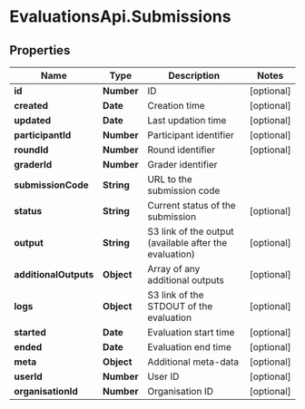 # EvaluationsApi.Submissions

## Properties
Name | Type | Description | Notes
------------ | ------------- | ------------- | -------------
**id** | **Number** | ID | [optional] 
**created** | **Date** | Creation time | [optional] 
**updated** | **Date** | Last updation time | [optional] 
**participantId** | **Number** | Participant identifier | [optional] 
**roundId** | **Number** | Round identifier | [optional] 
**graderId** | **Number** | Grader identifier | 
**submissionCode** | **String** | URL to the submission code | 
**status** | **String** | Current status of the submission | [optional] 
**output** | **String** | S3 link of the output (available after the evaluation) | [optional] 
**additionalOutputs** | **Object** | Array of any additional outputs | [optional] 
**logs** | **Object** | S3 link of the STDOUT of the evaluation | [optional] 
**started** | **Date** | Evaluation start time | [optional] 
**ended** | **Date** | Evaluation end time | [optional] 
**meta** | **Object** | Additional meta-data | [optional] 
**userId** | **Number** | User ID | [optional] 
**organisationId** | **Number** | Organisation ID | [optional] 


